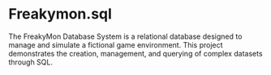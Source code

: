 # Freakymon.sql
The FreakyMon Database System is a relational database designed to manage and simulate a fictional game environment. This project demonstrates the creation, management, and querying of complex datasets through SQL.
